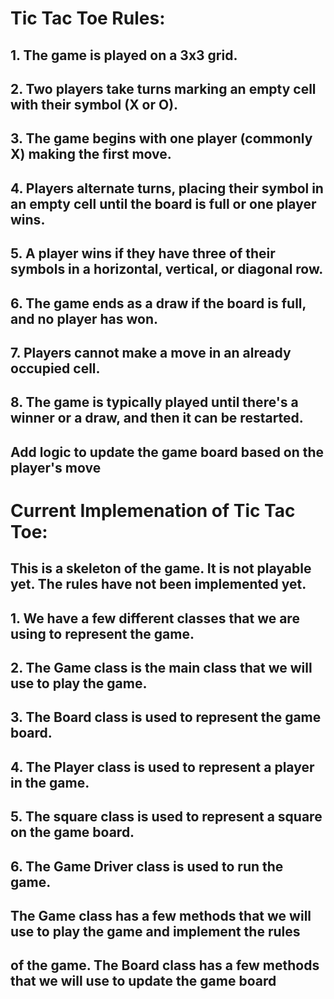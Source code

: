 # Tic Tac Toe Rules:

## 1. The game is played on a 3x3 grid.
## 2. Two players take turns marking an empty cell with their symbol (X or O).
## 3. The game begins with one player (commonly X) making the first move.
## 4. Players alternate turns, placing their symbol in an empty cell until the board is full or one player wins.
## 5. A player wins if they have three of their symbols in a horizontal, vertical, or diagonal row.
## 6. The game ends as a draw if the board is full, and no player has won.
## 7. Players cannot make a move in an already occupied cell.
## 8. The game is typically played until there's a winner or a draw, and then it can be restarted.
## Add logic to update the game board based on the player's move

# Current Implemenation of Tic Tac Toe:

## This is a skeleton of the game. It is not playable yet. The rules have not been implemented yet.

## 1. We have a few different classes that we are using to represent the game.
## 2. The Game class is the main class that we will use to play the game.
## 3. The Board class is used to represent the game board.
## 4. The Player class is used to represent a player in the game.
## 5. The square class is used to represent a square on the game board.
## 6. The Game Driver class is used to run the game.

## The Game class has a few methods that we will use to play the game and implement the rules 
## of the game. The Board class has a few methods that we will use to update the game board